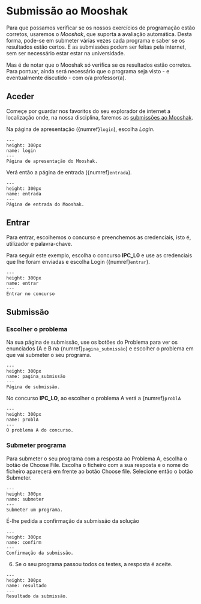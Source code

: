 # Submissão ao Mooshak

Para que possamos verificar se os nossos exercícios de programação estão corretos, usaremos o *Mooshak*, que suporta a avaliação automática. Desta forma, pode-se em submeter várias vezes cada programa e saber se os resultados estão certos. E as submissões podem ser feitas pela internet, sem ser necessário estar estar na universidade.

Mas é de notar que o Mooshak só verifica se os resultados estão corretos. Para pontuar, ainda será necessário que o programa seja visto - e eventualmente discutido - com o/a professor(a).


## Aceder

Começe por guardar nos favoritos do seu explorador de internet a localização onde, na nossa disciplina, faremos as [submissões ao Mooshak](http://deei-mooshak.ualg.pt/~mmadeira).

Na página de apresentação ({numref}`login`), escolha *Login*.


```{figure} figures/fig1.png
---
height: 300px
name: login
---
Página de apresentação do Mooshak.
```

Verá então a página de entrada ({numref}`entrada`).

```{figure} figures/fig2.png
---
height: 300px
name: entrada
---
Página de entrada do Mooshak.
```

## Entrar 

Para entrar, escolhemos o concurso e preenchemos as credenciais, isto é, utilizador e palavra-chave.

Para seguir este exemplo, escolha o concurso **IPC_L0** e use as credenciais que lhe foram enviadas e escolha Login ({numref}`entrar`).

```{figure} figures/fig3.png
---
height: 300px
name: entrar
---
Entrar no concurso
```

## Submissão

### Escolher o problema

Na sua página de submissão, use os botões do Problema para ver os enunciados (A e B na {numref}`pagina_submissão`) e escolher o problema em que vai submeter o seu programa.

```{figure} figures/fig4.png
---
height: 300px
name: pagina_submissão
---
Página de submissão.
```

No concurso **IPC_LO**, ao escolher o problema A verá a {numref}`problA`

```{figure} figures/fig5.png
---
height: 300px
name: problA
---
O problema A do concurso.
```

### Submeter programa

Para submeter o seu programa com a resposta ao Problema A, escolha o botão de Choose File. Escolha o ficheiro com a sua resposta e o nome do ficheiro aparecerá em frente ao botão Choose file. Selecione então o botão Submeter.

```{figure} figures/fig51.png
---
height: 300px
name: submeter
---
Submeter um programa.
```

É-lhe pedida a confirmação da submissão da solução

```{figure} figures/fig52.png
---
height: 300px
name: confirm
---
Confirmação da submissão.
```

6. Se o seu programa passou todos os testes, a resposta é aceite. 

```{figure} figures/fig53.png
---
height: 300px
name: resultado
---
Resultado da submissão.
```

